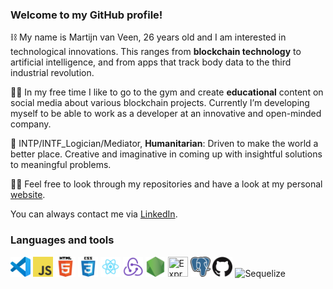 ### Welcome to my GitHub profile! ###

:chains:  My name is Martijn van Veen, 26 years old and I am interested in technological
innovations. This ranges from **blockchain technology** to artificial intelligence, and from
apps that track body data to the third industrial revolution.

:man_student:  In my free time I like to go to the gym and create **educational** content on social media about various blockchain projects. Currently I’m developing myself to be able to work as a developer at an innovative and open-minded company.

:butterfly:	 INTP/INTF_Logician/Mediator, **Humanitarian**: Driven to make the world a better place.
Creative and imaginative in coming up with insightful solutions to meaningful problems.

:male_detective:  Feel free to look through my repositories and have a look at my personal [website](https://martijn.digital/).

You can always contact me via [LinkedIn](https://www.linkedin.com/in/martijncvv/).


### Languages and tools ###
<img height="32" width="32" title="visual studio code" src="https://raw.githubusercontent.com/github/explore/80688e429a7d4ef2fca1e82350fe8e3517d3494d/topics/visual-studio-code/visual-studio-code.png" /> <img height="32" width="32" title="javascript" src="https://raw.githubusercontent.com/github/explore/80688e429a7d4ef2fca1e82350fe8e3517d3494d/topics/javascript/javascript.png" />
<img height="32" width="32" title="html" src="https://raw.githubusercontent.com/github/explore/80688e429a7d4ef2fca1e82350fe8e3517d3494d/topics/html/html.png" />
<img height="32" width="32" title="css" src="https://raw.githubusercontent.com/github/explore/80688e429a7d4ef2fca1e82350fe8e3517d3494d/topics/css/css.png" />
<img height="32" width="32" title="react" src="https://raw.githubusercontent.com/github/explore/80688e429a7d4ef2fca1e82350fe8e3517d3494d/topics/react/react.png" />
<img height="32" width="32" title="redux" src="https://raw.githubusercontent.com/github/explore/80688e429a7d4ef2fca1e82350fe8e3517d3494d/topics/redux/redux.png" />
<img height="32" width="32" title="nodejs" src="https://raw.githubusercontent.com/github/explore/80688e429a7d4ef2fca1e82350fe8e3517d3494d/topics/nodejs/nodejs.png" />
<img height="32" width="32" title="Express" src="https://avatars1.githubusercontent.com/u/5658226?s=200&amp;v=4" />
<img height="32" width="32" title="postgresql" src="https://raw.githubusercontent.com/github/explore/80688e429a7d4ef2fca1e82350fe8e3517d3494d/topics/postgresql/postgresql.png" /> <img height="32" width="32" title="github" src="https://raw.githubusercontent.com/github/explore/78df643247d429f6cc873026c0622819ad797942/topics/github/github.png" />
<img height="32" widht="32" title="Sequelize" src="https://avatars1.githubusercontent.com/u/3591786?s=200&amp;v=4" />

